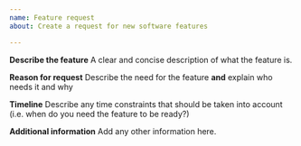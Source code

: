 ```yaml
---
name: Feature request
about: Create a request for new software features

---
```


**Describe the feature**
A clear and concise description of what the feature is.

**Reason for request**
Describe the need for the feature **and** explain who needs it and why

**Timeline**
Describe any time constraints that should be taken into account (i.e. when do you need the feature to be ready?)

**Additional information**
Add any other information here.

